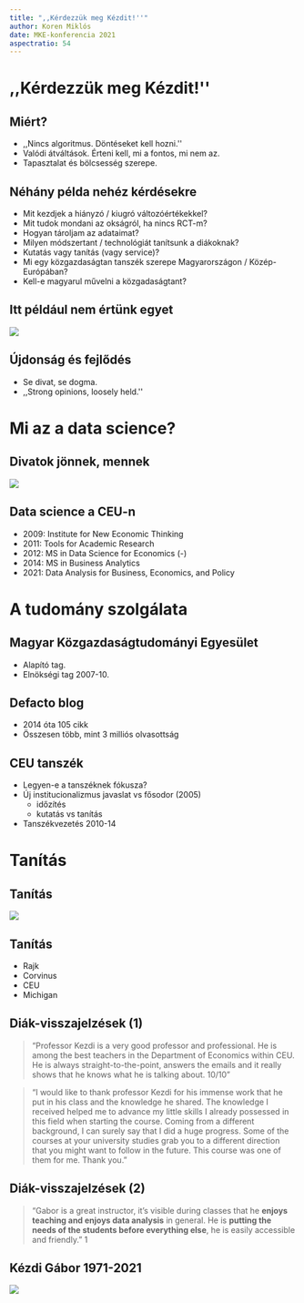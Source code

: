 ```yaml
---
title: ",,Kérdezzük meg Kézdit!''"
author: Koren Miklós
date: MKE-konferencia 2021
aspectratio: 54
---
```


# ,,Kérdezzük meg Kézdit!''
## Miért?
- ,,Nincs algoritmus. Döntéseket kell hozni.''
- Valódi átváltások. Érteni kell, mi a fontos, mi nem az.
- Tapasztalat és bölcsesség szerepe.

## Néhány példa nehéz kérdésekre
- Mit kezdjek a hiányzó / kiugró változóértékekkel?
- Mit tudok mondani az okságról, ha nincs RCT-m?
- Hogyan tároljam az adataimat?
- Milyen módszertant / technológiát tanítsunk a diákoknak?
- Kutatás vagy tanítás (vagy service)?
- Mi egy közgazdaságtan tanszék szerepe Magyarországon / Közép-Európában?
- Kell-e magyarul művelni a közgadaságtant?

## Itt például nem értünk egyet
![](panel-square.jpg)

## Újdonság és fejlődés
- Se divat, se dogma.
- ,,Strong opinions, loosely held.''

# Mi az a data science?

## Divatok jönnek, mennek
![](big-data.png)

## Data science a CEU-n
- 2009: Institute for New Economic Thinking
- 2011: Tools for Academic Research
- 2012: MS in Data Science for Economics (-)
- 2014: MS in Business Analytics 
- 2021: Data Analysis for Business, Economics, and Policy

# A tudomány szolgálata
## Magyar Közgazdaságtudományi Egyesület
- Alapító tag.
- Elnökségi tag 2007-10.

## Defacto blog
- 2014 óta 105 cikk
- Összesen több, mint 3 milliós olvasottság

## CEU tanszék
- Legyen-e a tanszéknek fókusza?
- Új institucionalizmus javaslat vs fősodor (2005)
    - időzítés
    - kutatás vs tanítás
- Tanszékvezetés 2010-14

# Tanítás
## Tanítás
![](students-landscape.jpg)

## Tanítás
- Rajk
- Corvinus
- CEU 
- Michigan

## Diák-visszajelzések (1)
> “Professor Kezdi is a very good professor and professional. He is among the best teachers in the Department of Economics within CEU. He is always straight-to-the-point, answers the emails and it really shows that he knows what he is talking about. 10/10”

> “I would like to thank professor Kezdi for his immense work that he put in his class and the knowledge he shared. The knowledge I received helped me to advance my little skills I already possessed in this field when starting the course. Coming from a different background, I can surely say that I did a huge progress. Some of the courses at your university studies grab you to a different direction that you might want to follow in the future. This course was one of them for me. Thank you.”

## Diák-visszajelzések (2)

>“Gabor is a great instructor, it’s visible during classes that he **enjoys teaching and enjoys data analysis** in general. He is **putting the needs of the students before everything else**, he is easily accessible and friendly.” 1

## Kézdi Gábor 1971-2021
![](bretton-woods.png)
